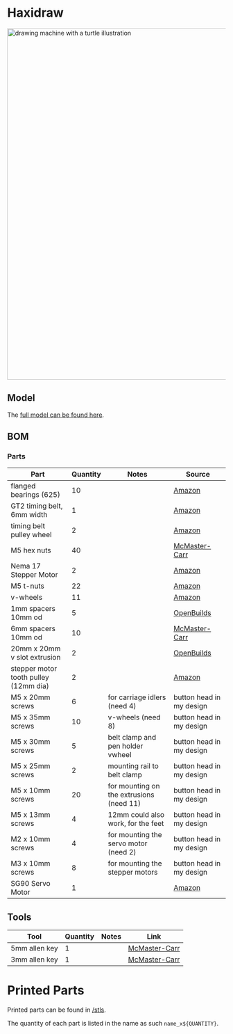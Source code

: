 # Haxidraw

<img width="808" alt="drawing machine with a turtle illustration" src="https://cloud-g6sk6by5j-hack-club-bot.vercel.app/0screenshot_2023-04-06_at_1.50.17_pm.png">

## Model

The [full model can be found here](https://cad.onshape.com/documents/093c10251b077919c05ae92c/w/7b13786fba2aec43dcfab15d/e/5687b6fe35f0477aa77dedea?renderMode=0&uiState=64137ddfbaa9af4c9b13bd38).

## BOM

### Parts

| Part                                  | Quantity | Notes                                    | Source                                                                                                                                                                                                                                                                                                                                                                                                                                                   |
| ------------------------------------- | -------- | ---------------------------------------- | -------------------------------------------------------------------------------------------------------------------------------------------------------------------------------------------------------------------------------------------------------------------------------------------------------------------------------------------------------------------------------------------------------------------------------------------------------- |
| flanged bearings (625)                | 10       |                                          | [Amazon](https://www.amazon.com/uxcell-Bearing-5x16x5mm-Shielded-Bearings/dp/B07Z3DXF14/ref=sr_1_3?crid=8AT1M0DQRGMK&keywords=flanged+bearing+625&qid=1676574078&sprefix=flanged+bearing+625%2Caps%2C78&sr=8-3)                                                                                                                                                                                                                                          |
| GT2 timing belt, 6mm width            | 1        |                                          | [Amazon](https://www.amazon.com/Printing-Zeelo-Fiberglass-Rostock-Printers/dp/B08974S1CC/ref=sr_1_1_sspa?crid=396XZ4ZAXMS42&keywords=gt2+timing+belt&qid=1676574964&sprefix=gt2+timing+bel%2Caps%2C107&sr=8-1-spons&psc=1&spLa=ZW5jcnlwdGVkUXVhbGlmaWVyPUExOTkwVktVWlFXWkdVJmVuY3J5cHRlZElkPUEwNTIzMzE3MVE0UEQ2RkcxTEFZRSZlbmNyeXB0ZWRBZElkPUEwNTUzMzUzTk83T1ZPNzdNUFpOJndpZGdldE5hbWU9c3BfYXRmJmFjdGlvbj1jbGlja1JlZGlyZWN0JmRvTm90TG9nQ2xpY2s9dHJ1ZQ==) |
| timing belt pulley wheel              | 2        |                                       | [Amazon](https://www.amazon.com/WINSINN-Aluminum-Synchronous-Timing-Printer/dp/B077GNZK3J/ref=sr_1_5?crid=1QSGXPNLV7LF3&keywords=5mm%2B20%2Bteeth%2Btiming%2Bpulley%2Bwheel&qid=1680728232&s=industrial&sprefix=gt2%2Btiming%2Bbelt%2Bpulley%2Cindustrial%2C113&sr=1-5&th=1)                                                                                                                                                                             |
| M5 hex nuts                           | 40       |                                          | [McMaster-Carr](https://www.mcmaster.com/nuts/metric-medium-strength-steel-hex-nuts-class-8/thread-size~m5/)                                                                                                                                                                                                                                                                                                                                             |
| Nema 17 Stepper Motor                 | 2        |                                          | [Amazon](https://www.amazon.com/STEPPERONLINE-Stepper-63-74oz-Connector-Extruder/dp/B07LCHHQ97/ref=sr_1_3?crid=2JKWSAFLUD7FK&keywords=stepper+motor+nema+15&qid=1676574905&sprefix=stepper+motors+nema+15%2Caps%2C94&sr=8-3)                                                                                                                                                                                                                             |
| M5 t-nuts                             | 22       |                                          | [Amazon](https://www.amazon.com/Fastener-Nickel-Plated-Sliding-Aluminum-Profile/dp/B086MKNYDS/ref=sr_1_8?crid=21VQGH6T8RDXV&keywords=t+nut&qid=1676574676&sprefix=t+nut%2Caps%2C112&sr=8-8)                                                                                                                                                                                                                                                              |
| v-wheels                              | 11       |                                          | [Amazon](https://www.amazon.com/V-Shape-Bearing-Accessories-Sliding-Printer/dp/B07NSHH9N4/ref=sr_1_4?crid=18BCJ1C1W468K&keywords=v+wheels&qid=1676574357&sprefix=%2Caps%2C221&sr=8-4)                                                                                                                                                                                                                                                                    |
| 1mm spacers 10mm od                   | 5        |                                          | [OpenBuilds](https://openbuildspartstore.com/precision-shim-10x5x1mm/)                                                                                                                                                                                                                                                                                                                                                                                   |
| 6mm spacers 10mm od                   | 10       |                                          | [McMaster-Carr](https://www.mcmaster.com/spacers/system-of-measurement~metric/for-screw-size~m5/length~6-mm/od~10mm/)                                                                                                                                                                                                                                                                                                                                    |
| 20mm x 20mm v slot extrusion          | 2        |                                          | [OpenBuilds](https://openbuildspartstore.com/v-slot-20x20-linear-rail/?sku=255-LP&gclid=Cj0KCQiAxbefBhDfARIsAL4XLRqRouKE4KMl3HNY35u6MQoBaKNPmS5ODHVxXfpoFuROiafi1i7nwi4aAs3AEALw_wcB)                                                                                                                                                                                                                                                                    |
| stepper motor tooth pulley (12mm dia) | 2        |                                          | [Amazon](https://www.amazon.com/GT2-Creality-Ender-3-Printer-Stepper/dp/B088WB8D7W/ref=sr_1_3?crid=1XFDO30864FP9&keywords=stepper+motor+pulley+25+teeth+5mm&qid=1676579183&sprefix=stepper+motor+pulley+25+teeth+5mm%2Caps%2C68&sr=8-3)                                                                                                                                                                                                                  |
| M5 x 20mm screws                      | 6        | for carriage idlers (need 4)             | button head in my design                                                                                                                                                                                                                                                                                                                                                                                                                                 |
| M5 x 35mm screws                      | 10       | v-wheels (need 8)                        | button head in my design                                                                                                                                                                                                                                                                                                                                                                                                                                 |
| M5 x 30mm screws                      | 5        | belt clamp and pen holder vwheel         | button head in my design                                                                                                                                                                                                                                                                                                                                                                                                                                 |
| M5 x 25mm screws                      | 2        | mounting rail to belt clamp              | button head in my design                                                                                                                                                                                                                                                                                                                                                                                                                                 |
| M5 x 10mm screws                      | 20       | for mounting on the extrusions (need 11) | button head in my design                                                                                                                                                                                                                                                                                                                                                                                                                                 |
| M5 x 13mm screws                      | 4        | 12mm could also work, for the feet       | button head in my design                                                                                                                                                                                                                                                                                                                                                                                                                                 |
| M2 x 10mm screws                      | 4        | for mounting the servo motor (need 2)            | button head in my design                                                                                                                                                                                                                                                                                                                                                                                                                                 |
| M3 x 10mm screws                      | 8        | for mounting the stepper motors                                         | button head in my design                                                                                                                                                                                                                                                                                                                                                                                                                                 |
| SG90 Servo Motor                      | 1        |                                          | [Amazon](https://www.amazon.com/Smraza-Helicopter-Airplane-Control-Arduino/dp/B07L2SF3R4/ref=sr_1_5?crid=2AQGJMAW5CBU8&keywords=servo%2Bmotor&qid=1676579262&sprefix=servo%2Bmotor%2Caps%2C82&sr=8-5&th=1)                                                                                                                                                                                                                                               |

## Tools

| Tool             | Quantity | Notes | Link                                                                                                                                                                                              |
| ---------------- | -------- | ----- | ------------------------------------------------------------------------------------------------------------------------------------------------------------------------------------------------- |
| 5mm allen key    | 1        |       | [McMaster-Carr](https://www.mcmaster.com/allen-keys/l-keys-9/system-of-measurement~metric/size~5-mm/)                                                                                             |
| 3mm allen key    | 1        |       | [McMaster-Carr](https://www.mcmaster.com/allen-keys/l-keys-9/system-of-measurement~metric/size~3-5-mm/)                                                                                           |

# Printed Parts

Printed parts can be found in [/stls](/drawing-thing-stls).

The quantity of each part is listed in the name as such `name_x${QUANTITY}`.
